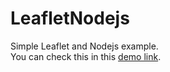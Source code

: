 # LeafletNodejs
Simple Leaflet and Nodejs example.  
You can check this in this [demo link](http://leafletnodejs.herokuapp.com/).
